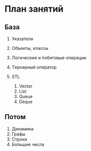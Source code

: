 #  План занятий

## База

1. Указатели
2. Объекты, классы
3. Логические и побитовые операции
4. Tернарный оператор

5. STL

   1. Vector 
   2. List
   3. Queue
   4. Deque



## Потом

1. Динамика
2. Графы
3. Строки
4. Большие числа